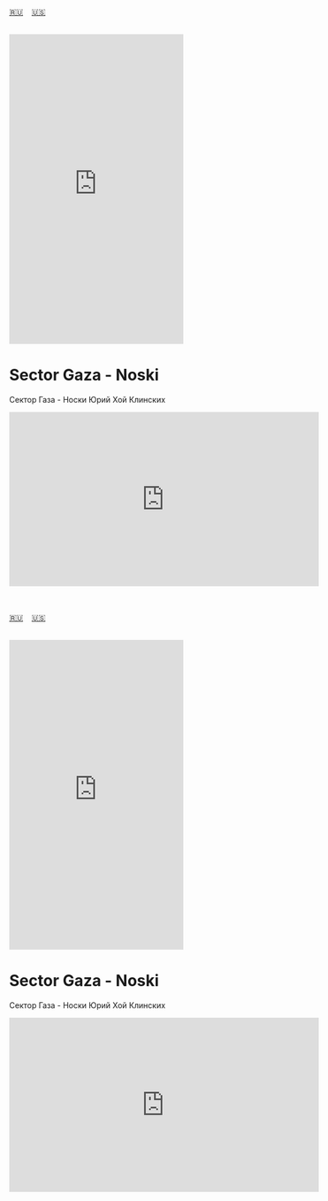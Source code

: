 <span id="ru"><a href='#ru'>🇷🇺</a> &nbsp;&nbsp;&nbsp;<a href='#en'>🇺🇸</a> &nbsp;&nbsp;&nbsp;</span><br><br>
<iframe width="315" height="560" src="https://www.youtube.com/embed/9QjW3betAdM" frameborder="0" allow="accelerometer; autoplay; clipboard-write; encrypted-media; gyroscope; picture-in-picture; web-share"allowfullscreen></iframe>

# Sector Gaza - Noski
Сектор Газа - Носки
Юрий Хой
Клинских

<iframe width="560" height="315" src="https://www.youtube.com/embed/WnzLfaKJdFM?si=-0ZgmXjR7TcFpXzJ" title="YouTube video player" frameborder="0" allow="accelerometer; autoplay; clipboard-write; encrypted-media; gyroscope; picture-in-picture; web-share" referrerpolicy="strict-origin-when-cross-origin" allowfullscreen></iframe>

<br><br>
<span id="en"><a href='#ru'>🇷🇺</a> &nbsp;&nbsp;&nbsp;<a href='#en'>🇺🇸</a> &nbsp;&nbsp;&nbsp;</span><br><br>
<iframe width="315" height="560" src="https://www.youtube.com/embed/gG5O5lWBnb8" frameborder="0" allow="accelerometer; autoplay; clipboard-write; encrypted-media; gyroscope; picture-in-picture; web-share"allowfullscreen></iframe>

# Sector Gaza - Noski
Сектор Газа - Носки
Юрий Хой
Клинских

<iframe width="560" height="315" src="https://www.youtube.com/embed/WnzLfaKJdFM" title="YouTube video player" frameborder="0" allow="accelerometer; autoplay; clipboard-write; encrypted-media; gyroscope; picture-in-picture; web-share" referrerpolicy="strict-origin-when-cross-origin" allowfullscreen></iframe>
<br><br>
